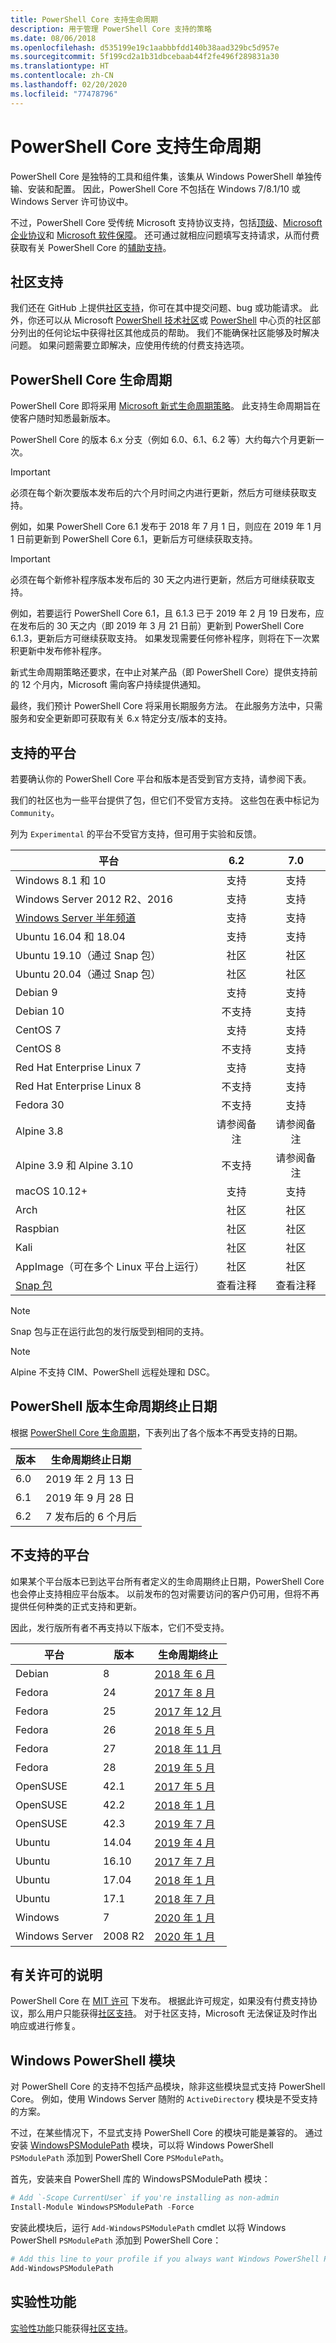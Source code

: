 ```yaml
---
title: PowerShell Core 支持生命周期
description: 用于管理 PowerShell Core 支持的策略
ms.date: 08/06/2018
ms.openlocfilehash: d535199e19c1aabbbfdd140b38aad329bc5d957e
ms.sourcegitcommit: 5f199cd2a1b31dbcebaab44f2fe496f289831a30
ms.translationtype: HT
ms.contentlocale: zh-CN
ms.lasthandoff: 02/20/2020
ms.locfileid: "77478796"
---
```

# <a name="powershell-core-support-lifecycle"></a>PowerShell Core 支持生命周期

PowerShell Core 是独特的工具和组件集，该集从 Windows PowerShell 单独传输、安装和配置。 因此，PowerShell Core 不包括在 Windows 7/8.1/10 或 Windows Server 许可协议中。

不过，PowerShell Core 受传统 Microsoft 支持协议支持，包括[顶级][]、[Microsoft 企业协议][enterprise-agreement]和 [Microsoft 软件保障][assurance]。
还可通过就相应问题填写支持请求，从而付费获取有关 PowerShell Core 的[辅助支持][]。

## <a name="community-support"></a>社区支持

我们还在 GitHub 上提供[社区支持][]，你可在其中提交问题、bug 或功能请求。
此外，你还可以从 Microsoft [PowerShell 技术社区][]或 [PowerShell][pshub] 中心页的社区部分列出的任何论坛中获得社区其他成员的帮助。 我们不能确保社区能够及时解决问题。 如果问题需要立即解决，应使用传统的付费支持选项。

## <a name="lifecycle-of-powershell-core"></a>PowerShell Core 生命周期

PowerShell Core 即将采用 [Microsoft 新式生命周期策略][modern]。 此支持生命周期旨在使客户随时知悉最新版本。

PowerShell Core 的版本 6.x 分支（例如 6.0、6.1、6.2 等）大约每六个月更新一次。

> [!IMPORTANT]
> 必须在每个新次要版本发布后的六个月时间之内进行更新，然后方可继续获取支持。

例如，如果 PowerShell Core 6.1 发布于 2018 年 7 月 1 日，则应在 2019 年 1 月 1 日前更新到 PowerShell Core 6.1，更新后方可继续获取支持。

> [!IMPORTANT]
> 必须在每个新修补程序版本发布后的 30 天之内进行更新，然后方可继续获取支持。

例如，若要运行 PowerShell Core 6.1，且 6.1.3 已于 2019 年 2 月 19 日发布，应在发布后的 30 天之内（即 2019 年 3 月 21 日前）更新到 PowerShell Core 6.1.3，更新后方可继续获取支持。 如果发现需要任何修补程序，则将在下一次累积更新中发布修补程序。

新式生命周期策略还要求，在中止对某产品（即 PowerShell Core）提供支持前的 12 个月内，Microsoft 需向客户持续提供通知。

最终，我们预计 PowerShell Core 将采用长期服务方法。 在此服务方法中，只需服务和安全更新即可获取有关 6.x 特定分支/版本的支持。

## <a name="supported-platforms"></a>支持的平台

若要确认你的 PowerShell Core 平台和版本是否受到官方支持，请参阅下表。

我们的社区也为一些平台提供了包，但它们不受官方支持。 这些包在表中标记为 `Community`。

列为 `Experimental` 的平台不受官方支持，但可用于实验和反馈。

| 平台                                          |      6.2      |    7.0    |
| ------------------------------------------------- | :-----------: | :-------: |
| Windows 8.1 和 10                               |   支持   | 支持 |
| Windows Server 2012 R2、2016                      |   支持   | 支持 |
| [Windows Server 半年频道][semi-annual] |   支持   | 支持 |
| Ubuntu 16.04 和 18.04                            |   支持   | 支持 |
| Ubuntu 19.10（通过 Snap 包）                   |   社区   | 社区 |
| Ubuntu 20.04（通过 Snap 包）                   |   社区   | 社区 |
| Debian 9                                          |   支持   | 支持 |
| Debian 10                                         | 不支持 | 支持 |
| CentOS 7                                          |   支持   | 支持 |
| CentOS 8                                          | 不支持 | 支持 |
| Red Hat Enterprise Linux 7                        |   支持   | 支持 |
| Red Hat Enterprise Linux 8                        | 不支持 | 支持 |
| Fedora 30                                         | 不支持 | 支持 |
| Alpine 3.8                                        |   请参阅备注    | 请参阅备注  |
| Alpine 3.9 和 Alpine 3.10                               | 不支持 | 请参阅备注  |
| macOS 10.12+                                      |   支持   | 支持 |
| Arch                                              |   社区   | 社区 |
| Raspbian                                          |   社区   | 社区 |
| Kali                                              |   社区   | 社区 |
| AppImage（可在多个 Linux 平台上运行）      |   社区   | 社区 |
| [Snap 包](https://snapcraft.io/powershell)   |   查看注释    | 查看注释  |

> [!NOTE]
> Snap 包与正在运行此包的发行版受到相同的支持。

> [!NOTE]
> Alpine 不支持 CIM、PowerShell 远程处理和 DSC。

## <a name="powershell-releases-end-of-life"></a>PowerShell 版本生命周期终止日期

根据 [PowerShell Core 生命周期](#lifecycle-of-powershell-core)，下表列出了各个版本不再受支持的日期。

| 版本 | 生命周期终止日期                   |
|---------|-------------------------------|
| 6.0     | 2019 年 2 月 13 日             |
| 6.1     | 2019 年 9 月 28 日            |
| 6.2     | 7 发布后的 6 个月后     |

## <a name="unsupported-platforms"></a>不支持的平台

如果某个平台版本已到达平台所有者定义的生命周期终止日期，PowerShell Core 也会停止支持相应平台版本。 以前发布的包对需要访问的客户仍可用，但将不再提供任何种类的正式支持和更新。

因此，发行版所有者不再支持以下版本，它们不受支持。

| 平台       | 版本 | 生命周期终止                                                                                                                        |
| -------------- | ------- | ---------------------------------------------------------------------------------------------------------------------------------- |
| Debian         | 8       | [2018 年 6 月](https://lists.debian.org/debian-security-announce/2018/msg00132.html)                                                  |
| Fedora         | 24      | [2017 年 8 月](https://fedoramagazine.org/fedora-24-eol/)                                                                           |
| Fedora         | 25      | [2017 年 12 月](https://fedoramagazine.org/fedora-25-end-life/)                                                                    |
| Fedora         | 26      | [2018 年 5 月](https://fedoramagazine.org/fedora-26-end-life/)                                                                         |
| Fedora         | 27      | [2018 年 11 月](https://fedoramagazine.org/fedora-27-end-of-life/)                                                                 |
| Fedora         | 28      | [2019 年 5 月](https://fedoramagazine.org/fedora-28-end-of-life/)                                                                      |
| OpenSUSE       | 42.1    | [2017 年 5 月](https://lists.opensuse.org/opensuse-security-announce/2017-05/msg00053.html)                                            |
| OpenSUSE       | 42.2    | [2018 年 1 月](https://lists.opensuse.org/opensuse-security-announce/2017-11/msg00066.html)                                        |
| OpenSUSE       | 42.3    | [2019 年 7 月](https://lists.opensuse.org/opensuse-security-announce/2019-07/msg00000.html)                                           |
| Ubuntu         | 14.04   | [2019 年 4 月](https://wiki.ubuntu.com/Releases)                                                                                     |
| Ubuntu         | 16.10   | [2017 年 7 月](https://lists.ubuntu.com/archives/ubuntu-announce/2017-July/000223.html)                                               |
| Ubuntu         | 17.04   | [2018 年 1 月](https://lists.ubuntu.com/archives/ubuntu-announce/2018-January.txt)                                                 |
| Ubuntu         | 17.1   | [2018 年 7 月](https://lists.ubuntu.com/archives/ubuntu-announce/2018-July/000232.html)                                               |
| Windows        | 7       | [2020 年 1 月](https://support.microsoft.com/en-us/help/4057281/windows-7-support-ended-on-january-14-2020)                        |
| Windows Server | 2008 R2 | [2020 年 1 月](https://support.microsoft.com/en-us/help/4456235/end-of-support-for-windows-server-2008-and-windows-server-2008-r2) |

## <a name="notes-on-licensing"></a>有关许可的说明

PowerShell Core 在 [MIT 许可][] 下发布。 根据此许可规定，如果没有付费支持协议，那么用户只能获得[社区支持][]。 对于社区支持，Microsoft 无法保证及时作出响应或进行修复。

## <a name="windows-powershell-module"></a>Windows PowerShell 模块

对 PowerShell Core 的支持不包括产品模块，除非这些模块显式支持 PowerShell Core。 例如，使用 Windows Server 随附的 `ActiveDirectory` 模块是不受支持的方案。

不过，在某些情况下，不显式支持 PowerShell Core 的模块可能是兼容的。 通过安装 [WindowsPSModulePath][] 模块，可以将 Windows PowerShell `PSModulePath` 添加到 PowerShell Core `PSModulePath`。

首先，安装来自 PowerShell 库的 WindowsPSModulePath  模块：

```powershell
# Add `-Scope CurrentUser` if you're installing as non-admin
Install-Module WindowsPSModulePath -Force
```

安装此模块后，运行 `Add-WindowsPSModulePath` cmdlet 以将 Windows PowerShell `PSModulePath` 添加到 PowerShell Core：

```powershell
# Add this line to your profile if you always want Windows PowerShell PSModulePath
Add-WindowsPSModulePath
```

## <a name="experimental-features"></a>实验性功能

[实验性功能][]只能获得[社区支持](#community-support)。

[顶级]: https://www.microsoft.com/en-us/microsoftservices/support.aspx
[enterprise-agreement]: https://www.microsoft.com/en-us/licensing/licensing-programs/enterprise.aspx
[assurance]: https://www.microsoft.com/en-us/licensing/licensing-programs/software-assurance-default.aspx
[社区支持]: https://github.com/powershell/powershell/issues
[pshub]: https://docs.microsoft.com/powershell
[PowerShell 技术社区]: https://techcommunity.microsoft.com/t5/PowerShell/ct-p/WindowsPowerShell
[辅助支持]: https://support.microsoft.com/assistedsupportproducts
[modern]: https://support.microsoft.com/help/30881/modern-lifecycle-policy
[lifecycle-chart]: ./images/modern-lifecycle.png
[semi-annual]: https://docs.microsoft.com/windows-server/get-started/semi-annual-channel-overview
[MIT 许可]: https://github.com/PowerShell/PowerShell/blob/master/LICENSE.txt
[WindowsPSModulePath]: https://www.powershellgallery.com/packages/WindowsPSModulePath/
[实验性功能]: /powershell/module/microsoft.powershell.core/about/about_powershell_config?view=powershell-6#experimentalfeatures
